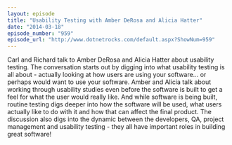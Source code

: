 ```yaml
---
layout: episode
title: "Usability Testing with Amber DeRosa and Alicia Hatter"
date: "2014-03-18"
episode_number: "959"
episode_url: "http://www.dotnetrocks.com/default.aspx?ShowNum=959"
---
```


Carl and Richard talk to Amber DeRosa and Alicia Hatter about usability testing. The conversation starts out by digging into what usability testing is all about - actually looking at how users are using your software... or perhaps would want to use your software. Amber and Alicia talk about working through usability studies even before the software is built to get a feel for what the user would really like. And while software is being built, routine testing digs deeper into how the software will be used, what users actually like to do with it and how that can affect the final product. The discussion also digs into the dynamic between the developers, QA, project management and usability testing - they all have important roles in building great software!
